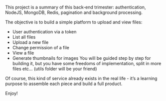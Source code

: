 This project is a summary of this back-end trimester: authentication, NodeJS, MongoDB,
Redis, pagination and background processing.

The objective is to build a simple platform to upload and view files:

- User authentication via a token
- List all files
- Upload a new file
- Change permission of a file
- View a file
- Generate thumbnails for images
You will be guided step by step for building it, but you have some freedoms of implementation,
split in more files etc… (utils folder will be your friend)

Of course, this kind of service already exists in the real life - it’s a 
learning purpose to assemble each piece and build a full product.

Enjoy!

